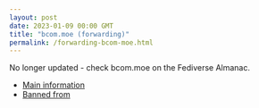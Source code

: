 ```yaml
---
layout: post
date: 2023-01-09 00:00 GMT
title: "bcom.moe (forwarding)"
permalink: /forwarding-bcom-moe.html
---
```


No longer updated - check bcom.moe on the Fediverse Almanac.

* [Main information](https://www.fediversealmanac.com/api/v1/instances/bcom.moe)
* [Banned from](https://www.fediversealmanac.com/api/v1/instances/bcom.moe/banned_from)

